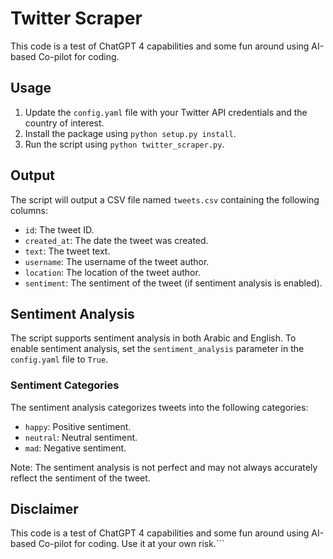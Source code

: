 # Twitter Scraper

This code is a test of ChatGPT 4 capabilities and some fun around using AI-based Co-pilot for coding.

## Usage

1. Update the `config.yaml` file with your Twitter API credentials and the country of interest.
2. Install the package using `python setup.py install`.
3. Run the script using `python twitter_scraper.py`.

## Output

The script will output a CSV file named `tweets.csv` containing the following columns:
- `id`: The tweet ID.
- `created_at`: The date the tweet was created.
- `text`: The tweet text.
- `username`: The username of the tweet author.
- `location`: The location of the tweet author.
- `sentiment`: The sentiment of the tweet (if sentiment analysis is enabled).

## Sentiment Analysis

The script supports sentiment analysis in both Arabic and English. To enable sentiment analysis, set the `sentiment_analysis` parameter in the `config.yaml` file to `True`.

### Sentiment Categories

The sentiment analysis categorizes tweets into the following categories:
- `happy`: Positive sentiment.
- `neutral`: Neutral sentiment.
- `mad`: Negative sentiment.

Note: The sentiment analysis is not perfect and may not always accurately reflect the sentiment of the tweet.

## Disclaimer

This code is a test of ChatGPT 4 capabilities and some fun around using AI-based Co-pilot for coding. Use it at your own risk.```
